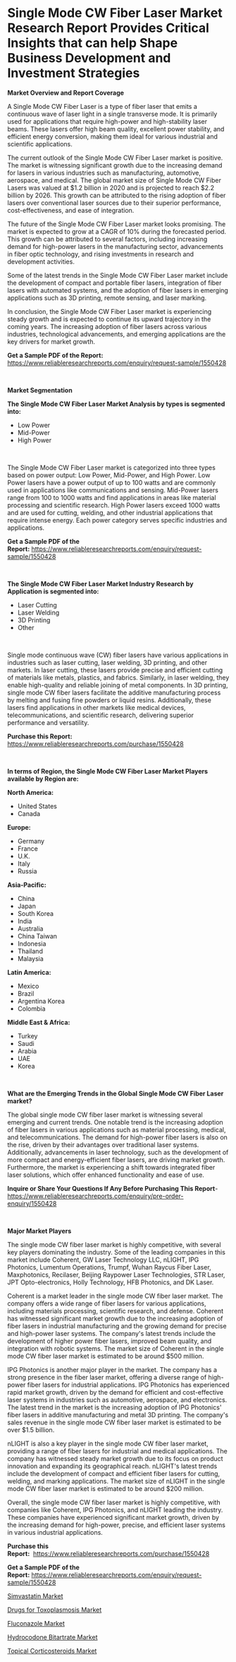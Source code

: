 <p><h1>Single Mode CW Fiber Laser Market Research Report Provides Critical Insights that can help Shape Business Development and Investment Strategies</h1></p><p><strong>Market Overview and Report Coverage</strong></p>
<p><p>A Single Mode CW Fiber Laser is a type of fiber laser that emits a continuous wave of laser light in a single transverse mode. It is primarily used for applications that require high-power and high-stability laser beams. These lasers offer high beam quality, excellent power stability, and efficient energy conversion, making them ideal for various industrial and scientific applications.</p><p>The current outlook of the Single Mode CW Fiber Laser market is positive. The market is witnessing significant growth due to the increasing demand for lasers in various industries such as manufacturing, automotive, aerospace, and medical. The global market size of Single Mode CW Fiber Lasers was valued at $1.2 billion in 2020 and is projected to reach $2.2 billion by 2026. This growth can be attributed to the rising adoption of fiber lasers over conventional laser sources due to their superior performance, cost-effectiveness, and ease of integration.</p><p>The future of the Single Mode CW Fiber Laser market looks promising. The market is expected to grow at a CAGR of 10% during the forecasted period. This growth can be attributed to several factors, including increasing demand for high-power lasers in the manufacturing sector, advancements in fiber optic technology, and rising investments in research and development activities.</p><p>Some of the latest trends in the Single Mode CW Fiber Laser market include the development of compact and portable fiber lasers, integration of fiber lasers with automated systems, and the adoption of fiber lasers in emerging applications such as 3D printing, remote sensing, and laser marking.</p><p>In conclusion, the Single Mode CW Fiber Laser market is experiencing steady growth and is expected to continue its upward trajectory in the coming years. The increasing adoption of fiber lasers across various industries, technological advancements, and emerging applications are the key drivers for market growth.</p></p>
<p><strong>Get a Sample PDF of the Report:</strong> <a href="https://www.reliableresearchreports.com/enquiry/request-sample/1550428">https://www.reliableresearchreports.com/enquiry/request-sample/1550428</a></p>
<p>&nbsp;</p>
<p><strong>Market Segmentation</strong></p>
<p><strong>The Single Mode CW Fiber Laser Market Analysis by types is segmented into:</strong></p>
<p><ul><li>Low Power</li><li>Mid-Power</li><li>High Power</li></ul></p>
<p>&nbsp;</p>
<p><p>The Single Mode CW Fiber Laser market is categorized into three types based on power output: Low Power, Mid-Power, and High Power. Low Power lasers have a power output of up to 100 watts and are commonly used in applications like communications and sensing. Mid-Power lasers range from 100 to 1000 watts and find applications in areas like material processing and scientific research. High Power lasers exceed 1000 watts and are used for cutting, welding, and other industrial applications that require intense energy. Each power category serves specific industries and applications.</p></p>
<p><strong>Get a Sample PDF of the Report:</strong>&nbsp;<a href="https://www.reliableresearchreports.com/enquiry/request-sample/1550428">https://www.reliableresearchreports.com/enquiry/request-sample/1550428</a></p>
<p>&nbsp;</p>
<p><strong>The Single Mode CW Fiber Laser Market Industry Research by Application is segmented into:</strong></p>
<p><ul><li>Laser Cutting</li><li>Laser Welding</li><li>3D Printing</li><li>Other</li></ul></p>
<p>&nbsp;</p>
<p><p>Single mode continuous wave (CW) fiber lasers have various applications in industries such as laser cutting, laser welding, 3D printing, and other markets. In laser cutting, these lasers provide precise and efficient cutting of materials like metals, plastics, and fabrics. Similarly, in laser welding, they enable high-quality and reliable joining of metal components. In 3D printing, single mode CW fiber lasers facilitate the additive manufacturing process by melting and fusing fine powders or liquid resins. Additionally, these lasers find applications in other markets like medical devices, telecommunications, and scientific research, delivering superior performance and versatility.</p></p>
<p><strong>Purchase this Report:</strong>&nbsp; <a href="https://www.reliableresearchreports.com/purchase/1550428">https://www.reliableresearchreports.com/purchase/1550428</a></p>
<p>&nbsp;</p>
<p><strong>In terms of Region, the Single Mode CW Fiber Laser Market Players available by Region are:</strong></p>
<p>
    <p> <strong> North America: </strong>
        <ul>
            <li>United States</li>
            <li>Canada</li>
        </ul>
        </p> 
    <p> <strong> Europe: </strong>
        <ul>
            <li>Germany</li>
            <li>France</li>
            <li>U.K.</li>
            <li>Italy</li>
            <li>Russia</li>
        </ul>
        </p> 
    <p> <strong> Asia-Pacific: </strong>
        <ul>
            <li>China</li>
            <li>Japan</li>
            <li>South Korea</li>
            <li>India</li>
            <li>Australia</li>
            <li>China Taiwan</li>
            <li>Indonesia</li>
            <li>Thailand</li>
            <li>Malaysia</li>
        </ul>
        </p> 
    <p> <strong> Latin America: </strong>
        <ul>
            <li>Mexico</li>
            <li>Brazil</li>
            <li>Argentina Korea</li>
            <li>Colombia</li>
        </ul>
        </p> 
    <p> <strong> Middle East & Africa: </strong>
        <ul>
            <li>Turkey</li>
            <li>Saudi</li>
            <li>Arabia</li>
            <li>UAE</li>
            <li>Korea</li>
        </ul>
    </p>
    </p>
<p>&nbsp;</p>
<p><strong>What are the Emerging Trends in the Global Single Mode CW Fiber Laser market?</strong></p>
<p><p>The global single mode CW fiber laser market is witnessing several emerging and current trends. One notable trend is the increasing adoption of fiber lasers in various applications such as material processing, medical, and telecommunications. The demand for high-power fiber lasers is also on the rise, driven by their advantages over traditional laser systems. Additionally, advancements in laser technology, such as the development of more compact and energy-efficient fiber lasers, are driving market growth. Furthermore, the market is experiencing a shift towards integrated fiber laser solutions, which offer enhanced functionality and ease of use.</p></p>
<p><strong>Inquire or Share Your Questions If Any Before Purchasing This Report</strong>- <a href="https://www.reliableresearchreports.com/enquiry/pre-order-enquiry/1550428">https://www.reliableresearchreports.com/enquiry/pre-order-enquiry/1550428</a></p>
<p>&nbsp;</p>
<p><strong>Major Market Players</strong></p>
<p><p>The single mode CW fiber laser market is highly competitive, with several key players dominating the industry. Some of the leading companies in this market include Coherent, GW Laser Technology LLC, nLIGHT, IPG Photonics, Lumentum Operations, Trumpf, Wuhan Raycus Fiber Laser, Maxphotonics, Recilaser, Beijing Raypower Laser Technologies, STR Laser, JPT Opto-electronics, Holly Technology, HFB Photonics, and DK Laser.</p><p>Coherent is a market leader in the single mode CW fiber laser market. The company offers a wide range of fiber lasers for various applications, including materials processing, scientific research, and defense. Coherent has witnessed significant market growth due to the increasing adoption of fiber lasers in industrial manufacturing and the growing demand for precise and high-power laser systems. The company's latest trends include the development of higher power fiber lasers, improved beam quality, and integration with robotic systems. The market size of Coherent in the single mode CW fiber laser market is estimated to be around $500 million.</p><p>IPG Photonics is another major player in the market. The company has a strong presence in the fiber laser market, offering a diverse range of high-power fiber lasers for industrial applications. IPG Photonics has experienced rapid market growth, driven by the demand for efficient and cost-effective laser systems in industries such as automotive, aerospace, and electronics. The latest trend in the market is the increasing adoption of IPG Photonics' fiber lasers in additive manufacturing and metal 3D printing. The company's sales revenue in the single mode CW fiber laser market is estimated to be over $1.5 billion.</p><p>nLIGHT is also a key player in the single mode CW fiber laser market, providing a range of fiber lasers for industrial and medical applications. The company has witnessed steady market growth due to its focus on product innovation and expanding its geographical reach. nLIGHT's latest trends include the development of compact and efficient fiber lasers for cutting, welding, and marking applications. The market size of nLIGHT in the single mode CW fiber laser market is estimated to be around $200 million.</p><p>Overall, the single mode CW fiber laser market is highly competitive, with companies like Coherent, IPG Photonics, and nLIGHT leading the industry. These companies have experienced significant market growth, driven by the increasing demand for high-power, precise, and efficient laser systems in various industrial applications.</p></p>
<p><strong>Purchase this Report:</strong>&nbsp;&nbsp;<a href="https://www.reliableresearchreports.com/purchase/1550428">https://www.reliableresearchreports.com/purchase/1550428</a></p>
<p></p>
<p><strong>Get a Sample PDF of the Report:</strong>&nbsp;<a href="https://www.reliableresearchreports.com/enquiry/request-sample/1550428">https://www.reliableresearchreports.com/enquiry/request-sample/1550428</a></p>
<p><p><a href="https://medium.com/@bobbyrobinson56/simvastatin-market-analysis-and-sze-forecasted-for-period-from-2023-to-2030-038fe0d1d82e">Simvastatin Market</a></p><p><a href="https://medium.com/@bobbyrobinson56/drugs-for-toxoplasmosis-market-analysis-its-cagr-market-segmentation-and-global-industry-overview-648b3ad6577d">Drugs for Toxoplasmosis Market</a></p><p><a href="https://medium.com/@bobbyrobinson56/fluconazole-market-trends-forecast-and-competitive-analysis-to-2030-ea4d9322b261">Fluconazole Market</a></p><p><a href="https://medium.com/@bobbyrobinson56/hydrocodone-bitartrate-market-competitive-analysis-market-trends-and-forecast-to-2030-78ee2f557078">Hydrocodone Bitartrate Market</a></p><p><a href="https://medium.com/@bobbyrobinson56/topical-corticosteroids-market-furnishes-information-on-market-share-market-trends-and-market-f84980ab1a0d">Topical Corticosteroids Market</a></p></p>